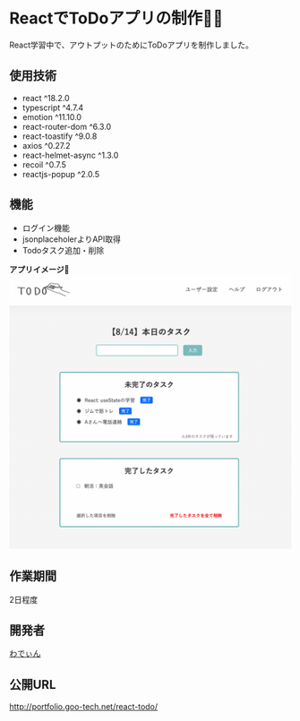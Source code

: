 # ReactでToDoアプリの制作🧑‍💻
React学習中で、アウトプットのためにToDoアプリを制作しました。

## 使用技術
- react ^18.2.0
- typescript ^4.7.4
- emotion  ^11.10.0
- react-router-dom ^6.3.0
- react-toastify ^9.0.8
- axios ^0.27.2
- react-helmet-async ^1.3.0
- recoil ^0.7.5
- reactjs-popup ^2.0.5

## 機能
- ログイン機能
- jsonplaceholerよりAPI取得
- Todoタスク追加・削除

**アプリイメージ🙌**
![アプリイメージ](todoApp.png)

## 作業期間
2日程度

## 開発者
[わでぃん](https://github.com/wadeen)

## 公開URL
http://portfolio.goo-tech.net/react-todo/

<!-- ### `npm start` -->

